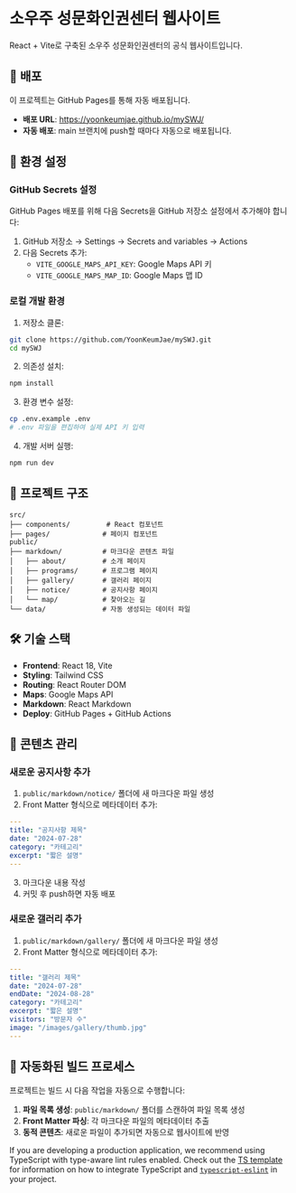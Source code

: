 # 소우주 성문화인권센터 웹사이트

React + Vite로 구축된 소우주 성문화인권센터의 공식 웹사이트입니다.

## 🚀 배포

이 프로젝트는 GitHub Pages를 통해 자동 배포됩니다.
- **배포 URL**: https://yoonkeumjae.github.io/mySWJ/
- **자동 배포**: main 브랜치에 push할 때마다 자동으로 배포됩니다.

## 🔧 환경 설정

### GitHub Secrets 설정

GitHub Pages 배포를 위해 다음 Secrets을 GitHub 저장소 설정에서 추가해야 합니다:

1. GitHub 저장소 → Settings → Secrets and variables → Actions
2. 다음 Secrets 추가:
   - `VITE_GOOGLE_MAPS_API_KEY`: Google Maps API 키
   - `VITE_GOOGLE_MAPS_MAP_ID`: Google Maps 맵 ID

### 로컬 개발 환경

1. 저장소 클론:
```bash
git clone https://github.com/YoonKeumJae/mySWJ.git
cd mySWJ
```

2. 의존성 설치:
```bash
npm install
```

3. 환경 변수 설정:
```bash
cp .env.example .env
# .env 파일을 편집하여 실제 API 키 입력
```

4. 개발 서버 실행:
```bash
npm run dev
```

## 📁 프로젝트 구조

```
src/
├── components/         # React 컴포넌트
├── pages/             # 페이지 컴포넌트
public/
├── markdown/          # 마크다운 콘텐츠 파일
│   ├── about/         # 소개 페이지
│   ├── programs/      # 프로그램 페이지
│   ├── gallery/       # 갤러리 페이지
│   ├── notice/        # 공지사항 페이지
│   └── map/           # 찾아오는 길
└── data/              # 자동 생성되는 데이터 파일
```

## 🛠️ 기술 스택

- **Frontend**: React 18, Vite
- **Styling**: Tailwind CSS
- **Routing**: React Router DOM
- **Maps**: Google Maps API
- **Markdown**: React Markdown
- **Deploy**: GitHub Pages + GitHub Actions

## 📝 콘텐츠 관리

### 새로운 공지사항 추가

1. `public/markdown/notice/` 폴더에 새 마크다운 파일 생성
2. Front Matter 형식으로 메타데이터 추가:
```yaml
---
title: "공지사항 제목"
date: "2024-07-28"
category: "카테고리"
excerpt: "짧은 설명"
---
```
3. 마크다운 내용 작성
4. 커밋 후 push하면 자동 배포

### 새로운 갤러리 추가

1. `public/markdown/gallery/` 폴더에 새 마크다운 파일 생성
2. Front Matter 형식으로 메타데이터 추가:
```yaml
---
title: "갤러리 제목"
date: "2024-07-28"
endDate: "2024-08-28"
category: "카테고리"
excerpt: "짧은 설명"
visitors: "방문자 수"
image: "/images/gallery/thumb.jpg"
---
```

## 🔄 자동화된 빌드 프로세스

프로젝트는 빌드 시 다음 작업을 자동으로 수행합니다:

1. **파일 목록 생성**: `public/markdown/` 폴더를 스캔하여 파일 목록 생성
2. **Front Matter 파싱**: 각 마크다운 파일의 메타데이터 추출
3. **동적 콘텐츠**: 새로운 파일이 추가되면 자동으로 웹사이트에 반영

If you are developing a production application, we recommend using TypeScript with type-aware lint rules enabled. Check out the [TS template](https://github.com/vitejs/vite/tree/main/packages/create-vite/template-react-ts) for information on how to integrate TypeScript and [`typescript-eslint`](https://typescript-eslint.io) in your project.
